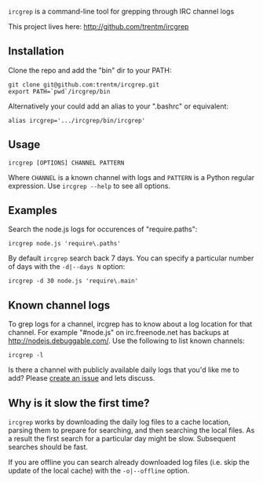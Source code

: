 `ircgrep` is a command-line tool for grepping through IRC channel logs

This project lives here: <http://github.com/trentm/ircgrep>


## Installation

Clone the repo and add the "bin" dir to your PATH:

    git clone git@github.com:trentm/ircgrep.git
    export PATH=`pwd`/ircgrep/bin

Alternatively your could add an alias to your ".bashrc" or equivalent:

    alias ircgrep='.../ircgrep/bin/ircgrep'


## Usage

    ircgrep [OPTIONS] CHANNEL PATTERN

Where `CHANNEL` is a known channel with logs and `PATTERN` is a Python regular expression. Use `ircgrep --help` to see all options.


## Examples

Search the node.js logs for occurences of "require.paths":

    ircgrep node.js 'require\.paths'

By default `ircgrep` search back 7 days. You can specify a particular number of days with the `-d|--days N` option:

    ircgrep -d 30 node.js 'require\.main'


## Known channel logs

To grep logs for a channel, ircgrep has to know about a log location for that channel.  For example "#node.js" on irc.freenode.net has backups at <http://nodejs.debuggable.com/>.  Use the following to list known channels:

    ircgrep -l

Is there a channel with publicly available daily logs that you'd like me to add? Please [create an issue](https://github.com/trentm/ircgrep/issues) and lets discuss.


## Why is it slow the first time?

`ircgrep` works by downloading the daily log files to a cache location, parsing them to prepare for searching, and then searching the local files. As a result the first search for a particular day might be slow. Subsequent searches should be fast.

If you are offline you can search already downloaded log files (i.e. skip the update of the local cache) with the `-o|--offline` option.

